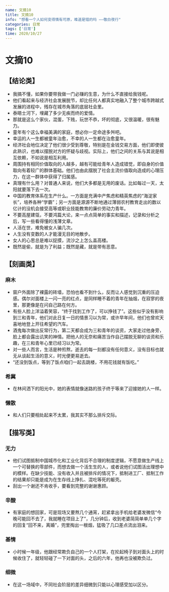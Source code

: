 ```yaml
---
name: 文摘10
title: 文摘10
info: "想看一个人如何变得情有可原，难道是错的吗 ——敬白夜行"
categories: 日常
tags: ['日常']
time: 2020/10/27
---
```


# 文摘10

## 【结论类】

- 我搞不懂，如果你要带我做一门必赚的生意，为什么不直接给我钱呢。
- 他们看起来与经济社会发展脱节，却比任何人都真实地融入了整个城市跨越式发展的进程中，残存在城市角落的底层社会里。
- 泰晤士河下，埋藏了多少无疾而终的爱情。
- 那就是这么个家伙，混蛋，下贱，玩世不恭，坏的彻底，又很温暖，很有魅力。
- 童年有个这么幸福美满的家庭，想必你一定命途多舛吧。
- 幸运的人一生都被童年治愈，不幸的人一生都在治愈童年。
- 经济社会地位决定了他们很少受到尊敬，特别是在金钱交易方面，他们即使彼此熟识，也难以摆脱对方的怀疑与歧视。实际上，他们之间的关系与其说是相互依赖，不如说是相互利用。
- 周围持有相同价值取向的人越多，越有可能给青年人造成错觉，即自身的价值取向有着较广的群体基础。他们也由此摆脱了社会主流价值取向造成的心理压力，在这一群体中获得了归属感。
- 真理有什么用？对普通人来说，他们大多都是无用的废话。比如每过一天，太阳就要落下去一次。
- 中国的教育体系在生产什么。一方面是充满中产焦虑和精英焦虑的“海淀家长”，培养各种“学霸”；另一方面是源源不断地通过薄弱农村教育走出的数以亿计的没机会接受高等或职业技能教育的廉价劳动力青年。
- 不要高屋建瓴，不要鸿篇大论，来一点点简单的事实和描述，记录和分析之后，写一些看得懂的浅薄文章。
- 人活在世，难免被女人骗几次。
- 人生没有变数的人才能漫无目的地散步。
- 女人的心思总是难以捉摸，流沙之上怎么盖高楼。
- 既然是偷，就是为了利益；既然是藏，就是带有恶意。

## 【刻画类】

### 麻木

- 窗户外面除了裸露的砖墙，恐怕也看不到什么，反而让人感觉到沉重的压迫感。偶尔对面楼上一闪一亮的红点，是同样睡不着的青年在抽烟，在寂寥的夜里，那更像是在问自己路在何方。
- 有些人脸上洋溢着笑容，“终于找到工作了，可以挣钱了”。这些似乎没有影响到三和青年，他们对此日复一日的情景习以为常，或许早年间，他们也曾欢天喜地地登上开往希望的汽车。
- 酒鬼每次做出反常行为，第二天都会成为三和青年的谈资，大家走过他身旁，脸上都会露出讥笑的神情。把他人的无奈和痛苦当作自己摆脱无聊的谈资和乐趣，在三和青年心里已经习以为常。
- 对一些人而言，生活是种煎熬，逝去的每一刻都没有任何意义，没有目标也就无从谈起生活的意义，时光便更易逝去。
- “还没到饭点，等到了饭点咱们一起去跳楼，不用花钱就有饭吃。”

### 希冀

- 在林间洒下的阳光中，她的表情就像迷路的孩子终于等来了迎接她的人一样。

### 懒散

- 和人们只要相处起来不太累，我其实不那么排斥交际。

## 【描写类】

### 无力

- 他们试图抵制中国城市化和工业化背后不合理的制度逻辑，不愿意做生产线上一个可替换的零部件，而想去做一个活生生的人，或者说他们试图活出理想中的模样。在缺少技能、没有收入并且被排斥的情况下，抵制进工厂、抵制工作的结果却只能是成为在生存线上挣扎、混吃等死的躯壳。
- 刮出一个谢还不肯收手，要看到完整的谢谢惠顾。

### 辛酸

- 有家庭的想回家，可是现场又要熬几个通宵，赶紧拿出手机给老婆发微信“今晚可能回不去了，我就睡在项目上了”，几分钟后，收到老婆简简单单几个字的回复“回不来，离婚”，兜里掏出一根烟，猛吸了几口差点流出泪来。

### 基情

- 小时候一年级，他跟经常欺负自己的一个人打架，在抡起椅子到对面头上的时候收住了，就轻轻碰了一下对面的头，之后的六年，他再也没被欺负过。

### 细微

- 在这一场域中，不同社会阶层的差异细微到只能以心理感受加以区分。